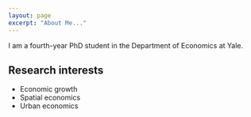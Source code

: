 ```yaml
---
layout: page
excerpt: "About Me..."
---
```


I am a fourth-year PhD student in the Department of Economics at Yale.

## Research interests
- Economic growth
- Spatial economics
- Urban economics

